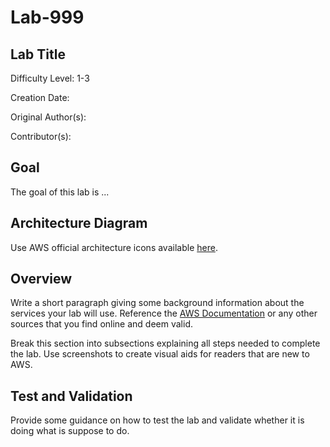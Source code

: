# Lab-999

## Lab Title

Difficulty Level: 1-3

Creation Date:

Original Author(s):

Contributor(s):

## Goal
The goal of this lab is ...

## Architecture Diagram
Use AWS official architecture icons available [here](https://aws.amazon.com/architecture/icons/).

## Overview
Write a short paragraph giving some background information about the services your lab will use. Reference the [AWS Documentation](https://docs.aws.amazon.com/index.html) or any other sources that you find online and deem valid.

Break this section into subsections explaining all steps needed to complete the lab. Use screenshots to create visual aids for readers that are new to AWS.

## Test and Validation
Provide some guidance on how to test the lab and validate whether it is doing what is suppose to do. 
